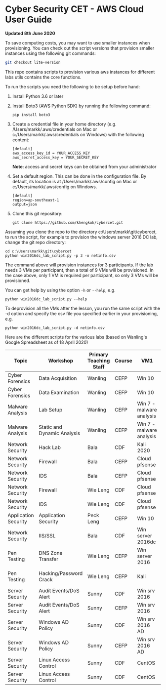 # Cyber Security CET - AWS Cloud User Guide

**Updated 8th June 2020**


To save computing costs, you may want to use smaller instances when provisioning. You can check out the script versions that provision smaller instances using the following git commands:

```bash
git checkout lite-version
```

This repo contains scripts to provision various aws instances for different labs
utils contains the core functions. 

To run the scripts you need the following to be setup before hand:
1. Install Python 3.6 or later 
2. Install Boto3 (AWS Python SDK) by running the following command: 
   ```
   pip install boto3
   ```
3. Create a credential file in your home directory (e.g. /Users/markk/.aws/credentials on Mac or c:/Users/markk/.aws/credentials on Windows) with the following content:

    ```
    [default]
    aws_access_key_id = YOUR_ACCESS_KEY
    aws_secret_access_key = YOUR_SECRET_KEY
    ```
    **Note**: access and secret keys can be obtained from your administrator
4. Set a default region. This can be done in the configuration file. By default, its location is at /Users/markk/.aws/config on Mac or c:/Users/markk/.aws/config on Windows. 
    ```
    [default]
    region=ap-southeast-1
    output=json
    ```
5. Clone this git repository: 
    ```
    git clone https://github.com/khengkok/cybercet.git
    ```

Assuming you clone the repo to the directory c:\Users\markk\git\cybercet, to run the script, for example to provision the windows server 2016 DC lab, change the git repo directory: 

 ```
 cd c:\Users\markk\git\cybercet 
 python win2016dc_lab_script.py -p 3 -o netinfo.csv 
 ```
    
The command above will provision instances for 3 participants. If the lab needs 3 VMs per participant, then a total of 9 VMs will be provisioned. In the case above, only 1 VM is required per participant, so only 3 VMs will be provisioned. 

You can get help by using the option `-h` or `--help`, e.g. 

```python win2016dc_lab_script.py --help```

To deprovision all the VMs after the lesson, you run the same script with the -d option and specify the csv file you specified earlier in your provisioning, e.g. 

 ```
 python win2016dc_lab_script.py -d netinfo.csv 
 ```

Here are the different scripts for the various labs (based on Wanling's Google Spreadsheet as of 18 April 2020)

|Topic               |Workshop                   |Primary Teaching Staff|Course|VM1|VM2|VM3                     |Scripts_to_use |
|--------------------|---------------------------|----------------------|------|---|---|------------------------|---------------|
|Cyber Forensics     |Data Acquisition           |Wanling               |CEFP  |Win 10|   |                        |win10_forensic_appsec_script.py|
|Cyber Forensics     |Data Examination           |Wanling               |CEFP  |Win 10|   |                        |win10_forensic_appsec_script.py|
|Malware Analysis    |Lab Setup                  |Wanling               |CEFP  |Win 7 - malware analysis|Win 7 - Gateway|                        |malware_lab_script.py|
|Malware Analysis    |Static and Dynamic Analysis|Wanling               |CEFP  |Win 7 - malware analysis|Win 7 - Gateway|                        |malware_lab_script.py|
|Network Security    |Hack Lab                   |Bala                  |CDF   |Kali 2020|Win 7|Win 7 - Gateway         |hacklab.py     |
|Network Security    |Firewall                   |Bala                  |CEFP  |Cloud pfsense|Win 7|Win 7 - Gateway         |firewall_ids_script.py|
|Network Security    |IDS                        |Bala                  |CEFP  |Cloud pfsense|Win 7|Win 7 - Gateway         |firewall_ids_script.py|
|Network Security    |Firewall                   |Wie Leng              |CDF   |Cloud pfsense|Win 7|Win 7 - Gateway         |firewall_ids_script.py|
|Network Security    |IDS                        |Wie Leng              |CDF   |Cloud pfsense|Win 7|Win 7 - Gateway         |firewall_ids_script.py|
|Application Security|Application Security       |Peck Leng             |CEFP  |Win 10|   |                        |win10_forensic_appsec_script.py|
|Network Security |IIS/SSL |Bala             |CDF  |Win server 2016dc|   |                        |win2016dc_lab_script.py|
|Pen Testing |DNS Zone Transfer |Wie Leng            |CEFP  |Win server 2016|   Kali|                        |dnszonexfer_script.py|
|Pen Testing |Hacking/Password Crack |Wie Leng            |CEFP  |Kali|   Windows 10 gateway| Windows 7                        |hacklab.py|
|Server Security |Audit Events/DoS Alert | Sunny            |CDF  |Win srv 2016|   |   |win2016dc_lab_script.py|
|Server Security |Audit Events/DoS Alert | Sunny            |CEFP  |Win srv 2016|   |   |win2016dc_lab_script.py|
|Server Security |Windows AD Policy | Sunny            |CDF  |Win srv 2016 AD|   |   |win2016AD_lab_script.py (TBD)|
|Server Security |Windows AD Policy | Sunny            |CEFP |Win srv 2016 AD|   |   |win2016AD_lab_script.py (TBD)|
|Server Security |Linux Access Control | Sunny            |CDF  |CentOS|   |   |linux_acl_lab_script.py (TBD)|
|Server Security |Linux Access Control | Sunny            |CDF  |CentOS|   |   |linux_acl_lab_script.py (TBD)|



